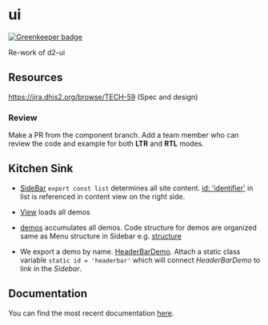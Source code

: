 # ui

[![Greenkeeper badge](https://badges.greenkeeper.io/dhis2/ui.svg)](https://greenkeeper.io/)

Re-work of d2-ui

## Resources

https://jira.dhis2.org/browse/TECH-59 (Spec and design)

### Review

Make a PR from the component branch. Add a team member who can review the code and example for both **LTR** and **RTL** modes.

## Kitchen Sink

- [SideBar](
https://github.com/dhis2/ui/blob/master/example-app/src/SideBar/index.js) `export const list` determines all site content. [id: 'identifier'](https://github.com/dhis2/ui/blob/master/example-app/src/Sidebar/index.js#L18) in list is referenced in  content view on the right side.

- [View](
https://github.com/dhis2/ui/blob/master/example-app/src/View/index.js) loads all demos

- [demos](https://github.com/dhis2/ui/blob/master/example-app/src/demos/index.js) accumulates all demos. Code structure for demos are organized same as Menu structure in Sidebar e.g. [structure](https://github.com/dhis2/ui/tree/master/example-app/src/demos)

- We export a demo by name. [HeaderBarDemo](https://github.com/dhis2/ui/blob/master/example-app/src/demos/Organisms/HeaderBar/index.js). Attach a static class variable `static id = 'headerbar'` which will connect _HeaderBarDemo_ to link in the _Sidebar_.

## Documentation

You can find the most recent documentation [here](https://github.com/facebookincubator/create-react-app/blob/master/packages/react-scripts/template/README.md).

